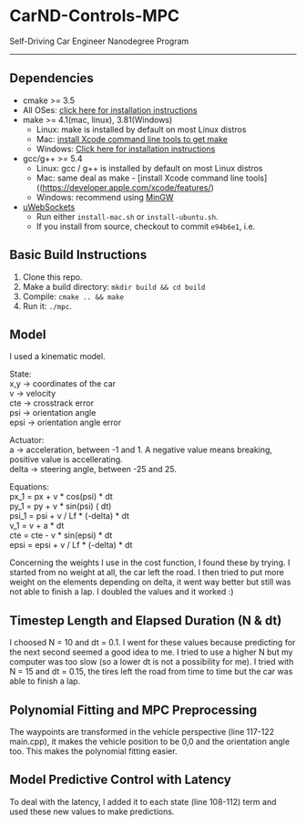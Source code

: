 # CarND-Controls-MPC
Self-Driving Car Engineer Nanodegree Program

---

## Dependencies

* cmake >= 3.5
 * All OSes: [click here for installation instructions](https://cmake.org/install/)
* make >= 4.1(mac, linux), 3.81(Windows)
  * Linux: make is installed by default on most Linux distros
  * Mac: [install Xcode command line tools to get make](https://developer.apple.com/xcode/features/)
  * Windows: [Click here for installation instructions](http://gnuwin32.sourceforge.net/packages/make.htm)
* gcc/g++ >= 5.4
  * Linux: gcc / g++ is installed by default on most Linux distros
  * Mac: same deal as make - [install Xcode command line tools]((https://developer.apple.com/xcode/features/)
  * Windows: recommend using [MinGW](http://www.mingw.org/)
* [uWebSockets](https://github.com/uWebSockets/uWebSockets)
  * Run either `install-mac.sh` or `install-ubuntu.sh`.
  * If you install from source, checkout to commit `e94b6e1`, i.e.


## Basic Build Instructions

1. Clone this repo.
2. Make a build directory: `mkdir build && cd build`
3. Compile: `cmake .. && make`
4. Run it: `./mpc`.

## Model  
I used a kinematic model.  

State:  
x,y -> coordinates of the car  
v -> velocity  
cte -> crosstrack error  
psi -> orientation angle  
epsi -> orientation angle error  

Actuator:  
a -> acceleration, between -1 and 1. A negative value means breaking, positive value is accellerating.  
delta -> steering angle, between -25 and 25.  

Equations:  
px_1 = px + v * cos(psi) * dt  
py_1 = py + v * sin(psi) ( dt)  
psi_1 = psi + v / Lf * (-delta) * dt  
v_1 = v + a * dt  
cte = cte - v * sin(epsi) * dt  
epsi = epsi +  v / Lf * (-delta) * dt  

Concerning the weights I use in the cost function, I found these by trying. I started from no weight at all, the car left the road. I then tried to put more weight on the elements depending on delta, it went way better but still was not able to finish a lap. I doubled the values and it worked :)  

## Timestep Length and Elapsed Duration (N & dt)

I choosed N = 10 and dt = 0.1. I went for these values because predicting for the next second seemed a good idea to me. I tried to use a higher N but my computer was too slow (so a lower dt is not a possibility for me). I tried with N = 15 and dt = 0.15, the tires left the road from time to time but the car was able to finish a lap.
  
  
## Polynomial Fitting and MPC Preprocessing

The waypoints are transformed in the vehicle perspective (line 117-122 main.cpp), it makes the vehicle position to be 0,0 and the orientation angle too. This makes the polynomial fitting easier.

## Model Predictive Control with Latency

To deal with the latency, I added it to each state (line 108-112) term and used these new values to make predictions.
